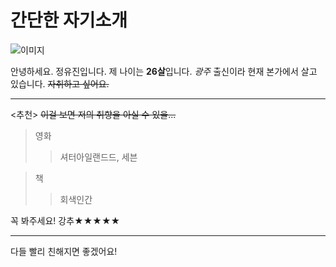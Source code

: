 # 간단한 자기소개
![이미지](https://capsule-render.vercel.app/api?type=venom&height=300&color=gradient&text=JeongYooJin&fontColor=E3A6AE)

안녕하세요. 정유진입니다.
제 나이는 **26살**입니다.
*광주* 출신이라 현재 본가에서 살고 있습니다. ~~자취하고 싶어요.~~

---
<추천>
~~이걸 보면 저의 취향을 아실 수 있을...~~
> 영화
>> 셔터아일랜드드, 세븐

> 책
>> 회색인간

꼭 봐주세요! 강추★★★★★

---
다들 빨리 친해지면 좋겠어요!

